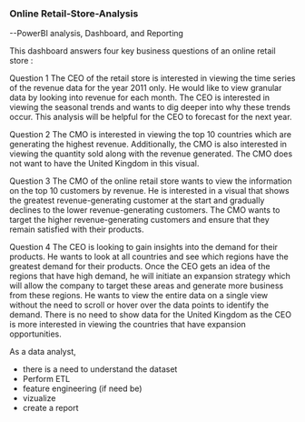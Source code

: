 ### Online Retail-Store-Analysis
--PowerBI analysis, Dashboard, and Reporting

This dashboard answers four key business questions of an online retail store :

Question 1
The CEO of the retail store is interested in viewing the time series of the revenue data for the year 2011 only. He would like to view granular data by looking into revenue for each month. The CEO is interested in viewing the seasonal trends and wants to dig deeper into why these trends occur. This analysis will be helpful for the CEO to forecast for the next year.

Question 2
The CMO is interested in viewing the top 10 countries which are generating the highest revenue. Additionally, the CMO is also interested in viewing the quantity sold along with the revenue generated. The CMO does not want to have the United Kingdom in this visual.

Question 3
The CMO of the online retail store wants to view the information on the top 10 customers by revenue. He is interested in a visual that shows the greatest revenue-generating customer at the start and gradually declines to the lower revenue-generating customers. The CMO wants to target the higher revenue-generating customers and ensure that they remain satisfied with their products.

Question 4
The CEO is looking to gain insights into the demand for their products. He wants to look at all countries and see which regions have the greatest demand for their products. Once the CEO gets an idea of the regions that have high demand, he will initiate an expansion strategy which will allow the company to target these areas and generate more business from these regions. He wants to view the entire data on a single view without the need to scroll or hover over the data points to identify the demand. There is no need to show data for the United Kingdom as the CEO is more interested in viewing the countries that have expansion opportunities.

As a data analyst, 
* there is a need to understand the dataset
* Perform ETL
* feature engineering (if need be)
* vizualize
* create a report


